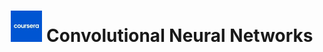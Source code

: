 ---
title: "<img src='/images/mini_coursera.jpeg' width='50' heigth='50'> Convolutional Neural Networks"
excerpt: ""
collection: portfolio
---